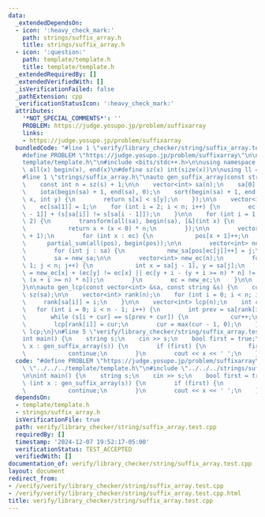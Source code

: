 ```yaml
---
data:
  _extendedDependsOn:
  - icon: ':heavy_check_mark:'
    path: strings/suffix_array.h
    title: strings/suffix_array.h
  - icon: ':question:'
    path: template/template.h
    title: template/template.h
  _extendedRequiredBy: []
  _extendedVerifiedWith: []
  _isVerificationFailed: false
  _pathExtension: cpp
  _verificationStatusIcon: ':heavy_check_mark:'
  attributes:
    '*NOT_SPECIAL_COMMENTS*': ''
    PROBLEM: https://judge.yosupo.jp/problem/suffixarray
    links:
    - https://judge.yosupo.jp/problem/suffixarray
  bundledCode: "#line 1 \"verify/library_checker/string/suffix_array.test.cpp\"\n\
    #define PROBLEM \"https://judge.yosupo.jp/problem/suffixarray\"\n\n#line 1 \"\
    template/template.h\"\n#include <bits/stdc++.h>\n\nusing namespace std;\n\n#define\
    \ all(x) begin(x), end(x)\n#define sz(x) int(size(x))\n\nusing ll = long long;\n\
    #line 1 \"strings/suffix_array.h\"\nauto gen_suffix_array(const string &s) {\n\
    \    const int n = sz(s) + 1;\n\n    vector<int> sa(n);\n    sa[0] = n - 1;\n\
    \    iota(begin(sa) + 1, end(sa), 0);\n    sort(begin(sa) + 1, end(sa), [&](int\
    \ x, int y) {\n        return s[x] < s[y];\n    });\n\n    vector<int> ec(n);\n\
    \    ec[sa[1]] = 1;\n    for (int i = 2; i < n; i++) {\n        ec[sa[i]] = ec[sa[i\
    \ - 1]] + (s[sa[i]] != s[sa[i - 1]]);\n    }\n\n    for (int i = 1; i < n; i *=\
    \ 2) {\n        transform(all(sa), begin(sa), [&](int x) {\n            x -= i;\n\
    \            return x + (x < 0) * n;\n        });\n\n        vector<int> pos(n\
    \ + 1);\n        for (int x : ec) {\n            pos[x + 1]++;\n        }\n  \
    \      partial_sum(all(pos), begin(pos));\n\n        vector<int> new_sa(n);\n\
    \        for (int j : sa) {\n            new_sa[pos[ec[j]]++] = j;\n        }\n\
    \        sa = new_sa;\n\n        vector<int> new_ec(n);\n        for (int j =\
    \ 1; j < n; j++) {\n            int x = sa[j - 1], y = sa[j];\n            new_ec[y]\
    \ = new_ec[x] + (ec[y] != ec[x] || ec[y + i - (y + i >= n) * n] != ec[x + i -\
    \ (x + i >= n) * n]);\n        }\n        ec = new_ec;\n    }\n\n    return sa;\n\
    }\n\nauto gen_lcp(const vector<int> &sa, const string &s) {\n    const int n =\
    \ sz(sa);\n\n    vector<int> rank(n);\n    for (int i = 0; i < n; i++) {\n   \
    \     rank[sa[i]] = i;\n    }\n\n    vector<int> lcp(n);\n    int cur = 0;\n \
    \   for (int i = 0; i < n - 1; i++) {\n        int prev = sa[rank[i] - 1];\n \
    \       while (s[i + cur] == s[prev + cur]) {\n            cur++;\n        }\n\
    \        lcp[rank[i]] = cur;\n        cur = max(cur - 1, 0);\n    }\n    return\
    \ lcp;\n}\n#line 5 \"verify/library_checker/string/suffix_array.test.cpp\"\n\n\
    int main() {\n    string s;\n    cin >> s;\n    bool first = true;\n    for (int\
    \ x : gen_suffix_array(s)) {\n        if (first) {\n            first = false;\n\
    \            continue;\n        }\n        cout << x << ' ';\n    }\n}\n"
  code: "#define PROBLEM \"https://judge.yosupo.jp/problem/suffixarray\"\n\n#include\
    \ \"../../../template/template.h\"\n#include \"../../../strings/suffix_array.h\"\
    \n\nint main() {\n    string s;\n    cin >> s;\n    bool first = true;\n    for\
    \ (int x : gen_suffix_array(s)) {\n        if (first) {\n            first = false;\n\
    \            continue;\n        }\n        cout << x << ' ';\n    }\n}"
  dependsOn:
  - template/template.h
  - strings/suffix_array.h
  isVerificationFile: true
  path: verify/library_checker/string/suffix_array.test.cpp
  requiredBy: []
  timestamp: '2024-12-07 19:52:17-05:00'
  verificationStatus: TEST_ACCEPTED
  verifiedWith: []
documentation_of: verify/library_checker/string/suffix_array.test.cpp
layout: document
redirect_from:
- /verify/verify/library_checker/string/suffix_array.test.cpp
- /verify/verify/library_checker/string/suffix_array.test.cpp.html
title: verify/library_checker/string/suffix_array.test.cpp
---
```


